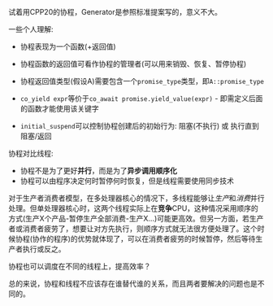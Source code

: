 试着用CPP20的协程，Generator是参照标准提案写的，意义不大。

一些个人理解:

- 协程表现为一个函数(+返回值)

- 协程函数的返回值可看作协程的管理者(可以用来销毁、恢复、暂停协程)

- 协程返回值类型(假设A)需要包含一个`promise_type`类型，即`A::promise_type`

- `co_yield expr`等价于`co_await promise.yield_value(expr)` - 即需定义后面的函数才能使用该关键字

- `initial_suspend`可以控制协程创建后的初始行为: 阻塞(不执行) 或 执行直到阻塞/返回

协程对比线程: 

- 协程不是为了更好**并行**，而是为了**异步调用顺序化**
- 协程可以由程序决定何时暂停何时恢复，但是线程需要使用同步技术


对于生产者消费者模型，在多处理器核心的情况下，多线程能够让*生产*和*消费*并行处理。但单处理器核心时，这两个线程实际上在**竞争**CPU，这种情况采用顺序的方式(生产X个产品-暂停生产全部消费-生产X...)可能更高效。但另一方面，若生产者或消费者疲劳了，想要让对方先执行，则顺序方式就无法很方便处理了。这个时候协程(协作的程序)的优势就体现了，可以在消费者疲劳的时候暂停，然后等待生产者执行或反之。

协程也可以调度在不同的线程上，提高效率？

总的来说，协程和线程不应该存在谁替代谁的关系，而且两者要解决的问题也是不同的。
